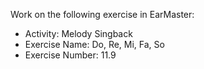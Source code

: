 Work on the following exercise in EarMaster:
- Activity: Melody Singback
- Exercise Name: Do, Re, Mi, Fa, So
- Exercise Number: 11.9
